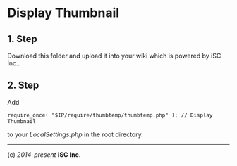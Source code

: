 Display Thumbnail
====

## 1. Step
Download this folder and upload it into your wiki which is powered by iSC Inc..

## 2. Step
Add

    require_once( "$IP/require/thumbtemp/thumbtemp.php" ); // Display Thumbnail

to your *LocalSettings.php* in the root directory.


----
(c) *2014-present* **iSC Inc.**
